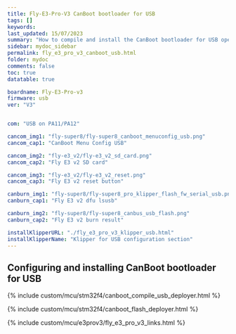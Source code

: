 ```yaml
---
title: Fly-E3-Pro-V3 CanBoot bootloader for USB
tags: []
keywords: 
last_updated: 15/07/2023
summary: "How to compile and install the CanBoot bootloader for USB operation on the Fly-E3-Pro-V3"
sidebar: mydoc_sidebar
permalink: fly_e3_pro_v3_canboot_usb.html
folder: mydoc
comments: false
toc: true
datatable: true

boardname: Fly-E3-Pro-v3
firmware: usb
ver: "V3" 


com: "USB on PA11/PA12"

cancom_img1: "fly-super8/fly-super8_canboot_menuconfig_usb.png"
cancom_cap1: "CanBoot Menu Config USB"

cancom_img2: "fly-e3_v2/fly-e3_v2_sd_card.png"
cancom_cap2: "Fly E3 v2 SD card"

cancom_img3: "fly-e3_v2/fly-e3_v2_reset.png"
cancom_cap3: "Fly E3 v2 reset button"

canburn_img1: "fly-super8/fly-super8_pro_klipper_flash_fw_serial_usb.png"
canburn_cap1: "Fly E3 v2 dfu lsusb"

canburn_img2: "fly-super8/fly-super8_canbus_usb_flash.png"
canburn_cap2: "Fly E3 v2 burn result"

installKlipperURL: "./fly_e3_pro_v3_klipper_usb.html"
installKlipperName: "Klipper for USB configuration section"
---
```


## Configuring and installing CanBoot bootloader for USB

{% include custom/mcu/stm32f4/canboot_compile_usb_deployer.html %}

{% include custom/mcu/stm32f4/canboot_flash_deployer.html %}

{% include custom/mcu/e3prov3/fly_e3_pro_v3_links.html %}

